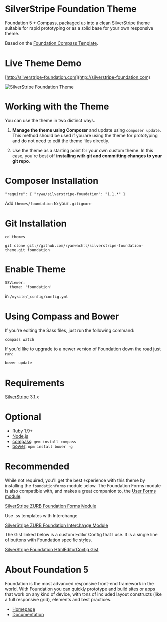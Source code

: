 SilverStripe Foundation Theme
=================================

Foundation 5 + Compass, packaged up into a clean SilverStripe theme suitable for rapid prototyping or as a solid base for your own responsive theme.

Based on the [Foundation Compass Template](https://github.com/zurb/foundation-compass-template).

Live Theme Demo
=================================

[http://silverstripe-foundation.com](http://silverstripe-foundation.com)

![SilverStripe Foundation Theme](https://raw.github.com/ryanwachtl/silverstripe-foundation-theme/master/images/demo/screenshot.png)

Working with the Theme
=================================

You can use the theme in two distinct ways.

1. **Manage the theme using Composer** and update using `composer update`. This method should be used if you are using the theme for prototyping and do not need to edit the theme files directly.

2. Use the theme as a starting point for your own custom theme. In this case, you're best off **installing with git and committing changes to your git repo**.

Composer Installation
=================================

`"require": { "rywa/silverstripe-foundation": "1.1.*" }`

Add `themes/foundation` to your `.gitignore`

Git Installation
=================================

`cd themes`

`git clone git://github.com/ryanwachtl/silverstripe-foundation-theme.git foundation`

Enable Theme
=================================

```
SSViewer:
  theme: 'foundation'
```

in `/mysite/_config/config.yml`

Using Compass and Bower
=================================

If you're editing the Sass files, just run the following command:

```bash
compass watch
```

If you'd like to upgrade to a newer version of Foundation down the road just run:

```bash
bower update
```

Requirements
=================================
[SilverStripe](https://github.com/silverstripe/silverstripe-framework) 3.1.x

Optional
=================================
- Ruby 1.9+
- [Node.js](http://nodejs.org)
- [compass](http://compass-style.org/): `gem install compass`
- [bower](http://bower.io): `npm install bower -g`

Recommended
=================================

While not required, you'll get the best experience with this theme by installing the `foundationforms` module below. The Foundation Forms module is also compatible with, and makes a great companion to, the [User Forms module](https://github.com/silverstripe/silverstripe-userforms).

[SilverStripe ZURB Foundation Forms Module](https://github.com/ryanwachtl/silverstripe-foundation-forms)

Use .ss templates with Interchange

[SilverStripe ZURB Foundation Interchange Module](https://github.com/ryanwachtl/silverstripe-foundation-interchange)

The Gist linked below is a custom Editor Config that I use. It is a single line of buttons with Foundation specific styles.

[SilverStripe Foundation HtmlEditorConfig Gist](https://gist.github.com/ryanwachtl/6251297)

About Foundation 5
=================================

Foundation is the most advanced responsive front-end framework in the world. With Foundation you can quickly prototype and build sites or apps that work on any kind of device, with tons of included layout constructs (like a full responsive grid), elements and best practices.

- [Homepage](http://foundation.zurb.com)
- [Documentation](http://foundation.zurb.com/docs)